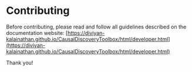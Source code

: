 # Contributing

Before contributing, please read and follow all guidelines described on the documentation website: [https://diviyan-kalainathan.github.io/CausalDiscoveryToolbox/html/developer.html](https://diviyan-kalainathan.github.io/CausalDiscoveryToolbox/html/developer.html)

Thank you! 
